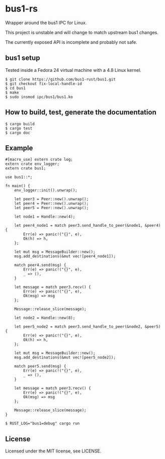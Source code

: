 # bus1-rs

Wrapper around the bus1 IPC for Linux.

This project is unstable and will change to match upstream bus1 changes.

The currently exposed API is incomplete and probably not safe.

## bus1 setup

Tested inside a Fedora 24 virtual machine with a 4.8 Linux kernel.

```
$ git clone https://github.com/bus1-rust/bus1.git
$ git checkout fix-local-handle-id
$ cd bus1
$ make
$ sudo insmod ipc/bus1/bus1.ko
```

## How to build, test, generate the documentation

```
$ cargo build
$ cargo test
$ cargo doc
```

## Example

```
#[macro_use] extern crate log;
extern crate env_logger;
extern crate bus1;

use bus1::*;

fn main() {
    env_logger::init().unwrap();

    let peer3 = Peer::new().unwrap();
    let peer4 = Peer::new().unwrap();
    let peer5 = Peer::new().unwrap();

    let node1 = Handle::new(4);

    let peer4_node1 = match peer3.send_handle_to_peer(&node1, &peer4) {
        Err(e) => panic!("{}", e),
        Ok(h) => h,
    };

    let mut msg = MessageBuilder::new();
    msg.add_destinations(&mut vec![peer4_node1]);

    match peer4.send(msg) {
        Err(e) => panic!("{}", e),
        _ => (),
    }

    let message = match peer3.recv() {
        Err(e) => panic!("{}", e),
        Ok(msg) => msg
    };

    Message::release_slice(message);

    let node2 = Handle::new(8);

    let peer5_node2 = match peer3.send_handle_to_peer(&node2, &peer5) {
        Err(e) => panic!("{}", e),
        Ok(h) => h,
    };

    let mut msg = MessageBuilder::new();
    msg.add_destinations(&mut vec![peer5_node2]);

    match peer5.send(msg) {
        Err(e) => panic!("{}", e),
        _ => (),
    }

    let message = match peer3.recv() {
        Err(e) => panic!("{}", e),
        Ok(msg) => msg
    };

    Message::release_slice(message);
}

```

```
$ RUST_LOG="bus1=debug" cargo run
```

## License

Licensed under the MIT license, see LICENSE.
